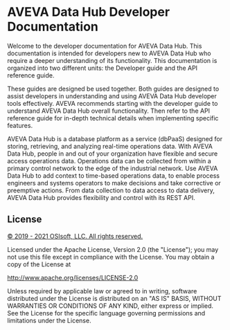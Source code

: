 
# AVEVA Data Hub Developer Documentation

Welcome to the developer documentation for AVEVA Data Hub. This documentation is intended for developers new to AVEVA Data Hub who require a deeper understanding of its functionality. This documentation is organized into two different units: the Developer guide and the API reference guide.

These guides are designed be used together. Both guides are designed to assist developers in understanding and using AVEVA Data Hub developer tools effectively. AVEVA recommends starting with the developer guide to understand AVEVA Data Hub overall functionality. Then refer to the API reference guide for in-depth technical details when implementing specific features.

AVEVA Data Hub is a database platform as a service (dbPaaS) designed for storing, retrieving, and analyzing real-time operations data. With AVEVA Data Hub, people in and out of your organization have flexible and secure access operations data. Operations data can be collected from within a primary control network to the edge of the industrial network. Use AVEVA Data Hub to add context to time-based operations data, to enable process engineers and systems operators to make decisions and take corrective or preemptive actions. From data collection to data access to data delivery, AVEVA Data Hub provides flexibility and control with its REST API.

## License

[&copy; 2019 - 2021 OSIsoft, LLC. All rights reserved.](https://www.osisoft.com/copyright/)

Licensed under the Apache License, Version 2.0 (the "License"); you may not use this file except in compliance with the License. You may obtain a copy of the License at

http://www.apache.org/licenses/LICENSE-2.0

Unless required by applicable law or agreed to in writing, software distributed under the License is distributed on an "AS IS" BASIS, WITHOUT WARRANTIES OR CONDITIONS OF ANY KIND, either express or implied. See the License for the specific language governing permissions and limitations under the License.
